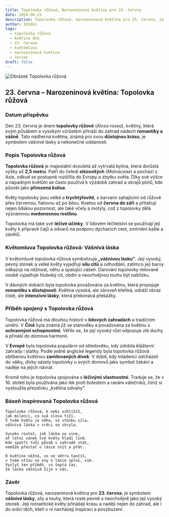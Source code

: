 ```yaml
---
title: Topolovka růžová, Narozeninová květina pro 23. června
date: 2024-06-23
description: Topolovka růžová, narozeninová květina pro 23. června, je symbolem Vášnivá láska. Objevte její jedinečný význam, fascinující příběhy a poezii, která oslavuje její krásu.
author: 365dní
tags:
  - topolovka růžová
  - květina dne
  - 23. června
  - květomluva
  - narozeninová květina
  - červen
draft: false
---
```


![Obrázek Topolovka růžová](https://cdn.pixabay.com/photo/2018/08/15/05/58/hollyhock-3607356_640.jpg#center)


## 23. června – Narozeninová květina: Topolovka růžová

### Datum příspěvku

Den 23. června je dnem **topolovky růžové** (_Alcea rosea_), květiny, která svým půvabem a vysokým vzrůstem přináší do zahrad nádech **romantiky a vášně**. Tato nádherná květina, známá pro svou **důstojnou krásu**, je symbolem vášnivé lásky a nekonečné oddanosti.

### Popis Topolovka růžová

**Topolovka růžová** je majestátní dvouletá až vytrvalá bylina, která dorůstá výšky až **2,5 metru**. Patří do čeledi **slézovitých** (_Malvaceae_) a pochází z Asie, odkud se postupně rozšířila do Evropy a zbytku světa. Díky své výšce a nápadným květům se často používá k výzdobě zahrad a okrajů plotů, kde působí jako **přirozená kulisa**.

Květy topolovky jsou velké a **trychtýřovité**, s barvami sahajícími od růžové přes červenou, fialovou až po bílou. Kvetou od **června do září** a přitahují nejen lidskou pozornost, ale také včely a motýly, což z topolovky dělá významnou **medonosnou rostlinu**.

Topolovka má také své **léčivé účinky**. V lidovém léčitelství se používají její květy k přípravě čajů a odvarů na podporu dýchacích cest, zmírnění kašle a zánětů.

### Květomluva Topolovka růžová: Vášnivá láska

V květomluvě topolovka růžová symbolizuje **„vášnivou lásku“**. Její vysoký, pevný stonek a velké květy vyjadřují **sílu citů** a odhodlání, zatímco její barvy odkazují na něžnost, něhu a spalující vášeň. Darování topolovky milované osobě vyjadřuje hluboký cit, obdiv a neochvějnou touhu být nablízku.

V dávných dobách byla topolovka považována za květinu, která propojuje **romantiku s důstojností**. Květina vysoká, ale zároveň křehká, odráží obraz čisté, ale **intenzivní lásky**, která překonává překážky.

### Příběh spojený s Topolovka růžová

Topolovka růžová má dlouhou historii v **lidových zahradách** a tradičním umění. V **Číně** byla známá již ve starověku a považována za květinu s **ochrannými schopnostmi**. Věřilo se, že její vysoký růst odpuzuje zlé duchy a přináší do domova harmonii.

V **Evropě** byla topolovka populární od středověku, kdy zdobila klášterní zahrady i statky. Podle jedné anglické legendy byla topolovka růžová oblíbenou květinou **zamilovaných dívek**. V době, kdy mládenci odcházeli do války, dívky sázely topolovky u svých domovů jako symbol čekání a naděje na jejich návrat.

Kromě toho je topolovka spojována s **léčivými vlastnostmi**. Traduje se, že v 16. století byla používána jako lék proti bolestem a ranám válečníků, čímž si vysloužila přezdívku „květina odvahy“.

### Báseň inspirovaná Topolovka růžová

```
Topolovko růžová, k nebi vzhlížíš,  
jak milenci, co svá slova tíží.  
V tvém květu je něha, ve stonku síla,  
vášnivá láska v srdci se skryla.  

Vysoko rosteš, jak láska se vine,  
ať letní vánek tvé květy hladí líně.  
Kdo spatří tvůj půvab v zahradě stát,  
nemůže přestat o lásce snít a přát.  

Ó květino něžná, co ve větru tančíš,  
v tvém stínu se sny o lásce splní, vím.  
Vyslyš ten příběh, co šeptá čas,  
že láska vášnivá žije v nás.  
```

### Závěr

Topolovka růžová, narozeninová květina pro **23. června**, je symbolem **vášnivé lásky**, síly a touhy, která roste pevně a neochvějně jako její vysoký stonek. Její romantické květy přinášejí krásu a naději nejen do zahrad, ale i do srdcí těch, kteří v ní nacházejí inspiraci a povzbuzení.
